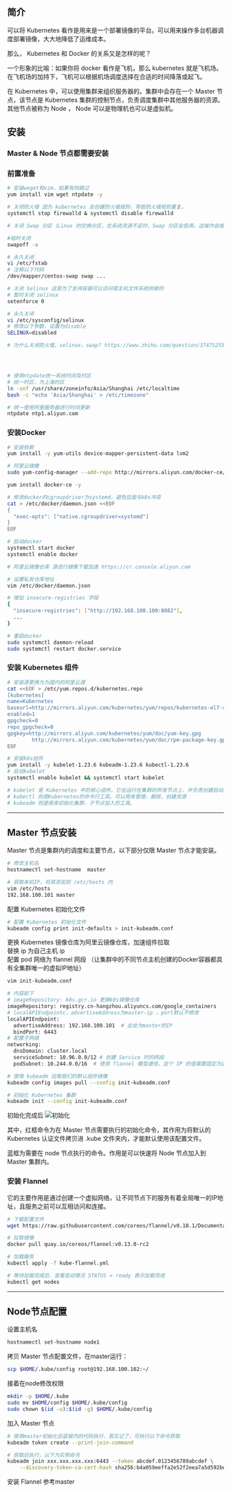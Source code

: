 ## 简介

可以将 Kubernetes 看作是用来是一个部署镜像的平台。可以用来操作多台机器调度部署镜像，大大地降低了运维成本。

那么， Kubernetes 和 Docker 的关系又是怎样的呢？

一个形象的比喻：如果你将 docker 看作是飞机，那么 kubernetes 就是飞机场。在飞机场的加持下，飞机可以根据机场调度选择在合适的时间降落或起飞。

在 Kubernetes 中，可以使用集群来组织服务器的。集群中会存在一个 Master 节点，该节点是 Kubernetes 集群的控制节点，负责调度集群中其他服务器的资源。其他节点被称为 Node ， Node 可以是物理机也可以是虚拟机。


## 安装
### Master & Node 节点都需要安装

### 前置准备
```bash
# 安装weget和vim，如果有则跳过
yum install vim wget ntpdate -y

# 关闭防火墙 因为 kubernetes 会创建防火墙规则，导致防火墙规则重复。
systemctl stop firewalld & systemctl disable firewalld

# 关闭 Swap 分区（Linux 的交换分区，在系统资源不足时，Swap 分区会启用。这操作会拖慢我们的应用性能）

#临时关闭
swapoff -a

# 永久关闭
vi /etc/fstab
# 注释以下代码
/dev/mapper/centos-swap swap ...

# 关闭 Selinux 这是为了支持容器可以访问宿主机文件系统所做的
# 暂时关闭 selinux
setenforce 0

# 永久关闭
vi /etc/sysconfig/selinux
# 修改以下参数，设置为disable
SELINUX=disabled

# 为什么关闭防火墙，selinux，swap? https://www.zhihu.com/question/374752553




# 使用ntpdate统一系统时间及时区
# 统一时区，为上海时区
ln -snf /usr/share/zoneinfo/Asia/Shanghai /etc/localtime
bash -c "echo 'Asia/Shanghai' > /etc/timezone"

# 统一使用阿里服务器进行时间更新
ntpdate ntp1.aliyun.com
```

### 安装Docker

```bash
# 安装依赖
yum install -y yum-utils device-mapper-persistent-data lvm2

# 阿里云镜像
sudo yum-config-manager --add-repo http://mirrors.aliyun.com/docker-ce/linux/centos/docker-ce.repo

yum install docker-ce -y

# 修改docker的cgroupdriver为systemd，避免后面与k8s冲突
cat > /etc/docker/daemon.json <<EOF
{
  "exec-opts": ["native.cgroupdriver=systemd"]
}
EOF

# 启动docker
systemctl start docker
systemctl enable docker

# 阿里云镜像仓库 源进行镜像下载加速 https://cr.console.aliyun.com

# 设置私有仓库地址
vim /etc/docker/daemon.json

# 增加 insecure-registries 字段
{
  "insecure-registries": ["http://192.168.100.100:8082"],
  ...
}

# 重启docker
sudo systemctl daemon-reload
sudo systemctl restart docker.service
```

### 安装 Kubernetes 组件

```bash
# 安装源更换为为国内的阿里云源
cat <<EOF > /etc/yum.repos.d/kubernetes.repo
[kubernetes]
name=Kubernetes
baseurl=http://mirrors.aliyun.com/kubernetes/yum/repos/kubernetes-el7-x86_64
enabled=1
gpgcheck=0
repo_gpgcheck=0
gpgkey=http://mirrors.aliyun.com/kubernetes/yum/doc/yum-key.gpg
        http://mirrors.aliyun.com/kubernetes/yum/doc/rpm-package-key.gpg
EOF

# 安装k8s组件
yum install -y kubelet-1.23.6 kubeadm-1.23.6 kubectl-1.23.6
# 启动kubelet
systemctl enable kubelet && systemctl start kubelet

# kubelet 是 Kubernetes 中的核心组件。它会运行在集群的所有节点上，并负责创建启动服务容器
# kubectl 则是Kubernetes的命令行工具。可以用来管理，删除，创建资源
# kubeadm 则是用来初始化集群，子节点加入的工具。
```

---

## Master 节点安装
Master 节点是集群内的调度和主要节点，以下部分仅限 Master 节点才能安装。

```bash
# 修改主机名
hostnamectl set-hostname  master

# 获取本机IP，将其添加到 /etc/hosts 内
vim /etc/hosts
192.168.100.101 master
```

配置 Kubernetes 初始化文件

```bash
# 配置 Kubernetes 初始化文件
kubeadm config print init-defaults > init-kubeadm.conf
```
更换 Kubernetes 镜像仓库为阿里云镜像仓库，加速组件拉取   
替换 ip 为自己主机 ip  
配置 pod 网络为 flannel 网段 （让集群中的不同节点主机创建的Docker容器都具有全集群唯一的虚拟IP地址）

```bash
vim init-kubeadm.conf

# 内容如下
# imageRepository: k8s.gcr.io 更换k8s镜像仓库
imageRepository: registry.cn-hangzhou.aliyuncs.com/google_containers
# localAPIEndpointc，advertiseAddress为master-ip ，port默认不修改
localAPIEndpoint:
  advertiseAddress: 192.168.100.101  # 此处为master的IP
  bindPort: 6443
# 配置子网络
networking:
  dnsDomain: cluster.local
  serviceSubnet: 10.96.0.0/12 # 创建 Service 时的网段
  podSubnet: 10.244.0.0/16	# 使用 flannel 模型通信，这个 IP 的值需要固定为这个值
```

```bash
# 使用 kubeadm 拉取我们的默认组件镜像
kubeadm config images pull --config init-kubeadm.conf

# 初始化 Kubernetes 集群
kubeadm init --config init-kubeadm.conf
```

初始化完成后
![初始化](./assets/master_init.awebp)

其中，红框命令为在 Master 节点需要执行的初始化命令，其作用为将默认的 Kubernetes 认证文件拷贝进 .kube 文件夹内，才能默认使用该配置文件。   

蓝框为需要在 node 节点执行的命令。作用是可以快速将 Node 节点加入到 Master 集群内。


### 安装 Flannel
它的主要作用是通过创建一个虚拟网络，让不同节点下的服务有着全局唯一的IP地址，且服务之前可以互相访问和连接。

```bash
# 下载配置文件
wget https://raw.githubusercontent.com/coreos/flannel/v0.18.1/Documentation/kube-flannel.yml

# 拉取镜像
docker pull quay.io/coreos/flannel:v0.13.0-rc2

# 加载服务
kubectl apply -f kube-flannel.yml

# 等待加载完成后，查看启动情况 STATUS = ready 表示加载完成
kubectl get nodes
```

---

## Node节点配置

设置主机名
```bash
hostnamectl set-hostname node1
```

拷贝 Master 节点配置文件，在master运行：

```bash
scp $HOME/.kube/config root@192.168.100.102:~/
```

接着在node修改权限

```bash
mkdir -p $HOME/.kube
sudo mv $HOME/config $HOME/.kube/config
sudo chown $(id -u):$(id -g) $HOME/.kube/config
```

加入 Master 节点
```bash
# 使用master初始化后蓝框内的代码执行，若忘记了，可执行以下命令获取
kubeadm token create --print-join-command

# 获取后执行，以下为实例命令
kubeadm join xxx.xxx.xxx.xxx:6443 --token abcdef.0123456789abcdef \
    --discovery-token-ca-cert-hash sha256:b4a059eeffa2e52f2eea7a5d592be10c994c7715c17bda57bbc3757d4f13903d
```

安装 Flannel 参考master
